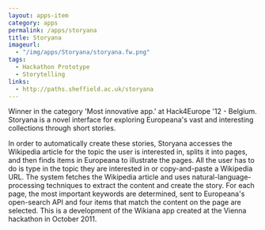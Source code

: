 ```yaml
---
layout: apps-item
category: apps
permalink: /apps/storyana
title: Storyana
imageurl:
  - "/img/apps/Storyana/storyana.fw.png"
tags:
  - Hackathon Prototype
  - Storytelling
links:
  - http://paths.sheffield.ac.uk/storyana
---
```


Winner in the category 'Most innovative app.' at Hack4Europe '12 - Belgium. Storyana is a novel interface for exploring Europeana's vast and interesting collections through short stories.

 In order to automatically create these stories, Storyana accesses the Wikipedia article for the topic the user is interested in, splits it into pages, and then finds items in Europeana to illustrate the pages. All the user has to do is type in the topic they are interested in or copy-and-paste a Wikipedia URL. The system fetches the Wikipedia article and uses natural-language-processing techniques to extract the content and create the story. For each page, the most important keywords are determined, sent to Europeana's open-search API and four items that match the content on the page are selected. This is a development of the Wikiana app created at the Vienna hackathon in October 2011. 
